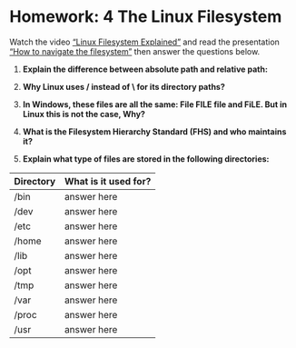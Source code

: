 # Homework: 4  The Linux Filesystem

Watch the video [“Linux Filesystem Explained”](https://www.youtube.com/watch?v=HbgzrKJvDRw) and read the presentation [“How to navigate the filesystem”](http://bit.ly/3t30rMQ) then answer the questions below.

1. **Explain the difference between absolute path and relative path:**


2. **Why Linux uses / instead of \ for its directory paths?**


3. **In Windows, these files are all the same: File FILE file and FiLE. But in Linux this is not the case, Why?**


4. **What is the Filesystem Hierarchy Standard (FHS) and who maintains it?**


5. **Explain what type of files are stored in the following directories:**

Directory | What is it used for?
--------- | --------------------
/bin    | answer here
/dev    | answer here
/etc    | answer here
/home   | answer here
/lib    | answer here     
/opt    | answer here
/tmp    | answer here
/var    | answer here
/proc   | answer here
/usr    | answer here